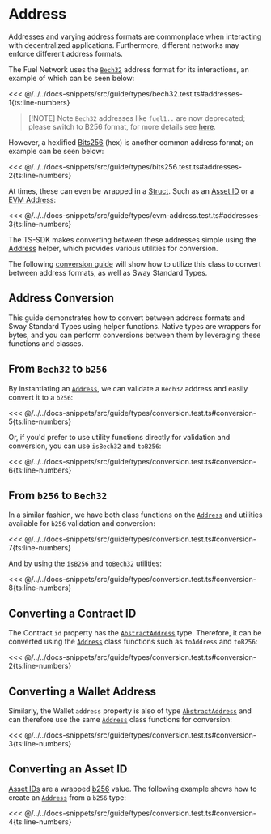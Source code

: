 # Address

Addresses and varying address formats are commonplace when interacting with decentralized applications. Furthermore, different networks may enforce different address formats.

The Fuel Network uses the [`Bech32`](../types/bech32.md) address format for its interactions, an example of which can be seen below:

<<< @/../../docs-snippets/src/guide/types/bech32.test.ts#addresses-1{ts:line-numbers}

> [!NOTE] Note
> `Bech32` addresses like `fuel1..` are now deprecated; please switch to B256 format, for more details see [here](https://docs.fuel.network/docs/specs/abi/argument-encoding/#b256).

However, a hexlified [Bits256](../types/bits256.md) (hex) is another common address format; an example can be seen below:

<<< @/../../docs-snippets/src/guide/types/bits256.test.ts#addresses-2{ts:line-numbers}

At times, these can even be wrapped in a [Struct](../types/structs.md). Such as an [Asset ID](../types/asset-id.md) or a [EVM Address](../types/evm-address.md):

<<< @/../../docs-snippets/src/guide/types/evm-address.test.ts#addresses-3{ts:line-numbers}

The TS-SDK makes converting between these addresses simple using the [Address](../types/address.md) helper, which provides various utilities for conversion.

The following [conversion guide](./address-conversion.md#address-conversion) will show how to utilize this class to convert between address formats, as well as Sway Standard Types.

## Address Conversion

This guide demonstrates how to convert between address formats and Sway Standard Types using helper functions. Native types are wrappers for bytes, and you can perform conversions between them by leveraging these functions and classes.

## From `Bech32` to `b256`

By instantiating an [`Address`](../../api/Address/Address.md), we can validate a `Bech32` address and easily convert it to a `b256`:

<<< @/../../docs-snippets/src/guide/types/conversion.test.ts#conversion-5{ts:line-numbers}

Or, if you'd prefer to use utility functions directly for validation and conversion, you can use `isBech32` and `toB256`:

<<< @/../../docs-snippets/src/guide/types/conversion.test.ts#conversion-6{ts:line-numbers}

## From `b256` to `Bech32`

In a similar fashion, we have both class functions on the [`Address`](../../api/Address/Address.md) and utilities available for `b256` validation and conversion:

<<< @/../../docs-snippets/src/guide/types/conversion.test.ts#conversion-7{ts:line-numbers}

And by using the `isB256` and `toBech32` utilities:

<<< @/../../docs-snippets/src/guide/types/conversion.test.ts#conversion-8{ts:line-numbers}

## Converting a Contract ID

The Contract `id` property has the [`AbstractAddress`](../types/address.md#abstractaddress-class) type. Therefore, it can be converted using the [`Address`](../../api/Address/Address.md) class functions such as `toAddress` and `toB256`:

<<< @/../../docs-snippets/src/guide/types/conversion.test.ts#conversion-2{ts:line-numbers}

## Converting a Wallet Address

Similarly, the Wallet `address` property is also of type [`AbstractAddress`](../types/address.md#abstractaddress-class) and can therefore use the same [`Address`](../../api/Address/Address.md) class functions for conversion:

<<< @/../../docs-snippets/src/guide/types/conversion.test.ts#conversion-3{ts:line-numbers}

## Converting an Asset ID

[Asset IDs](../types/asset-id.md) are a wrapped [b256](../types/bits256.md) value. The following example shows how to create an [`Address`](../../api/Address/Address.md) from a `b256` type:

<<< @/../../docs-snippets/src/guide/types/conversion.test.ts#conversion-4{ts:line-numbers}
